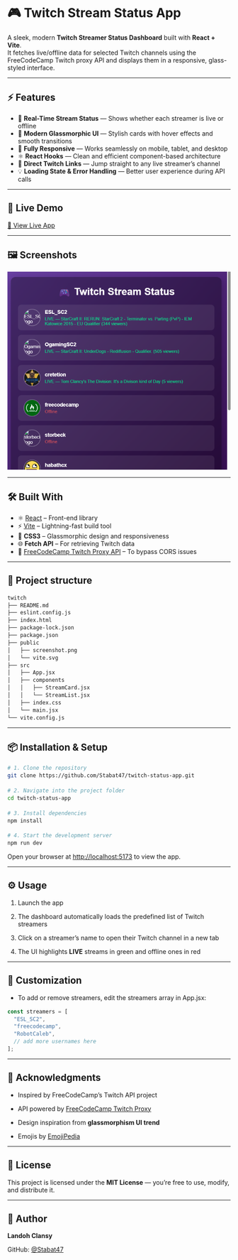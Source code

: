 # 🎮 Twitch Stream Status App

A sleek, modern **Twitch Streamer Status Dashboard** built with **React + Vite**.  
It fetches live/offline data for selected Twitch channels using the FreeCodeCamp Twitch proxy API and displays them in a responsive, glass-styled interface.

---

## ⚡ Features

- 🔴 **Real-Time Stream Status** — Shows whether each streamer is live or offline  
- 🎨 **Modern Glassmorphic UI** — Stylish cards with hover effects and smooth transitions  
- 📱 **Fully Responsive** — Works seamlessly on mobile, tablet, and desktop  
- ⚛️ **React Hooks** — Clean and efficient component-based architecture  
- 🔗 **Direct Twitch Links** — Jump straight to any live streamer’s channel  
- 💡 **Loading State & Error Handling** — Better user experience during API calls

---

## 🚀 Live Demo

[🔗 View Live App](#) 

---

## 🖼️ Screenshots

![screenshot](./public/screenshot.png)

---

## 🛠️ Built With

- ⚛️ [React](https://react.dev/) – Front-end library  
- ⚡ [Vite](https://vitejs.dev/) – Lightning-fast build tool  
- 🎨 **CSS3** – Glassmorphic design and responsiveness  
- 🌐 **Fetch API** – For retrieving Twitch data  
- 📡 [FreeCodeCamp Twitch Proxy API](https://twitch-proxy.freecodecamp.rocks/) – To bypass CORS issues

---

## 📁 Project structure
```bash
twitch
├── README.md
├── eslint.config.js
├── index.html
├── package-lock.json
├── package.json
├── public
│   ├── screenshot.png
│   └── vite.svg
├── src
│   ├── App.jsx
│   ├── components
│   │   ├── StreamCard.jsx
│   │   └── StreamList.jsx
│   ├── index.css
│   └── main.jsx
└── vite.config.js
```
---
## 📦 Installation & Setup

```bash
# 1. Clone the repository
git clone https://github.com/Stabat47/twitch-status-app.git

# 2. Navigate into the project folder
cd twitch-status-app

# 3. Install dependencies
npm install

# 4. Start the development server
npm run dev
```
Open your browser at [http://localhost:5173](http://localhost:5173) to view the app.

---
## ⚙️ Usage

1. Launch the app

2. The dashboard automatically loads the predefined list of Twitch streamers

3. Click on a streamer’s name to open their Twitch channel in a new tab

4. The UI highlights **LIVE** streams in green and offline ones in red

---

## 🔧 Customization

- To add or remove streamers, edit the streamers array in App.jsx:
```javascript
const streamers = [
  "ESL_SC2",
  "freecodecamp",
  "RobotCaleb",
  // add more usernames here
];
```
---

## 🙌 Acknowledgments

- Inspired by FreeCodeCamp’s Twitch API project

- API powered by [FreeCodeCamp Twitch Proxy](https://twitch-proxy.freecodecamp.rocks/)

- Design inspiration from **glassmorphism UI trend**

- Emojis by [EmojiPedia](https://emojipedia.org/)

---

## 📝 License

This project is licensed under the **MIT License** — you’re free to use, modify, and distribute it.

---

## 👤 Author

**Landoh Clansy**

GitHub: [@Stabat47](github.com/Stabat47)